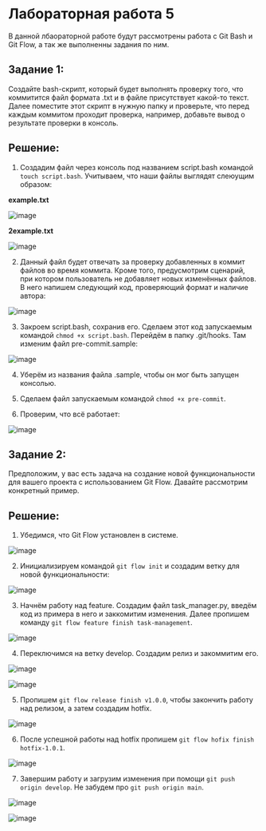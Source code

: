 # Лабораторная работа 5

В данной лбаораторной работе будут рассмотрены работа с Git Bash и Git Flow, а так же выполненны задания по ним.

## Задание 1:

Создайте bash-скрипт, который будет выполнять проверку того, что коммитится файл формата .txt и в файле присутствует какой-то текст. Далее поместите этот скрипт в нужную папку и проверьте, что перед каждым коммитом проходит проверка, например, добавьте вывод о результате проверки в консоль.

## Решение:

1. Создадим файл через консоль под названием script.bash командой `touch script.bash`. Учитываем, что наши файлы выглядят слеюущим образом:

**example.txt**

![image](https://github.com/user-attachments/assets/33d70f8b-2afd-4819-9157-b423ea40429e)

**2example.txt**

![image](https://github.com/user-attachments/assets/558d61ee-5753-4b13-a638-613df7a107ad)

2. Данный файл будет отвечать за проверку добавленных в коммит файлов во время коммита. Кроме того, предусмотрим сценарий, при котором пользователь не добавляет новых изменённых файлов. В него напишем следующий код, проверяющий формат и наличие автора:

![image](https://github.com/user-attachments/assets/048f06cc-ae86-40f8-b99f-a3feeedbb868)

3. Закроем script.bash, сохранив его. Сделаем этот код запускаемым командой `chmod +x script.bash`. Перейдём в папку .git/hooks. Там изменим файл pre-commit.sample:

![image](https://github.com/user-attachments/assets/3e22c011-7100-4b4f-aa01-250e92d18ba0)

4. Уберём из названия файла .sample, чтобы он мог быть запущен консолью.

5. Сделаем файл запускаемым командой `chmod +x pre-commit`.

6. Проверим, что всё работает:

![image](https://github.com/user-attachments/assets/672d4fbd-7295-47f2-b314-db7fc8296900)

## Задание 2:

Предположим, у вас есть задача на создание новой функциональности для вашего проекта с использованием Git Flow. Давайте рассмотрим конкретный пример.

## Решение:

1. Убедимся, что Git Flow установлен в системе.

![image](https://github.com/user-attachments/assets/cde0c91b-e061-4436-8dcf-7f80393afd32)

2. Инициализируем командой `git flow init` и создадим ветку для новой функциональности:

![image](https://github.com/user-attachments/assets/a38325dd-0a24-49b6-be5d-7d2ec16044e2)

3. Начнём работу над feature. Создадим файл task_manager.py, введём код из примера в него и заккомитим изменения. Далее пропишем команду `git flow feature finish task-management`.

![image](https://github.com/user-attachments/assets/a7a534b2-8803-4a92-806a-599843f5e1f0)

4. Переключимся на ветку develop. Создадим релиз и закоммитим его.

![image](https://github.com/user-attachments/assets/f037e912-bf66-4aa0-9d0f-45d09193de2a)

![image](https://github.com/user-attachments/assets/adfc124a-090f-441e-a5eb-bcd9e1dae5fa)

5. Пропишем `git flow release finish v1.0.0`, чтобы закончить работу над релизом, а затем создадим hotfix.

![image](https://github.com/user-attachments/assets/c18e1786-3eeb-4aa6-b1d2-ae5b623d49bb)

6. После успешной работы над hotfix пропишем `git flow hofix finish hotfix-1.0.1`.

![image](https://github.com/user-attachments/assets/424fee29-f5a0-4ee5-aee9-a4bb9d4d925e)

7. Завершим работу и загрузим изменения при помощи `git push origin develop`. Не забудем про `git push origin main`.

![image](https://github.com/user-attachments/assets/0329e810-b810-43c6-931a-2f5c7bb3d8aa)

![image](https://github.com/user-attachments/assets/52e762c7-566e-40b1-a8e8-163a341c0989)

